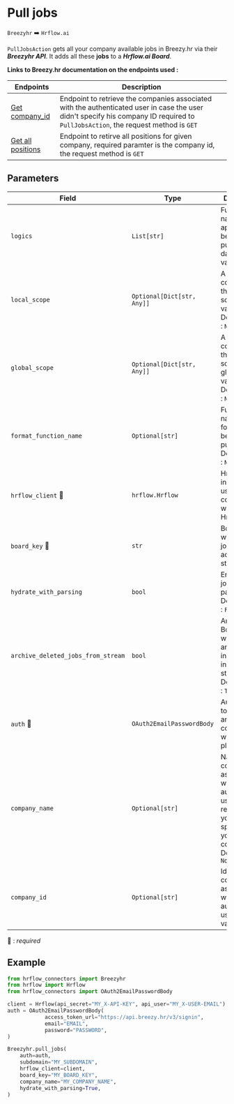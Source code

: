 # Pull jobs
`Breezyhr` :arrow_right: `Hrflow.ai`

`PullJobsAction` gets all your company available jobs in Breezy.hr via their ***Breezyhr API***. It adds all these **jobs** to a ***Hrflow.ai Board***.

**Links to Breezy.hr documentation on the endpoints used :**

| Endpoints | Description |
| --------- | ----------- |
| [Get company_id](https://developer.breezy.hr/docs/companies)          | Endpoint to retrieve the companies associated with the authenticated user in case the user didn't specify his company ID required to `PullJobsAction`, the request method is `GET`            |
| [Get all positions](https://developer.breezy.hr/docs/company-positions)          | Endpoint to retirve all positions for given company, required paramter is the company id, the request method is `GET`             |

## Parameters

| Field | Type | Description |
| ----- | ---- | ----------- |
| `logics`  | `List[str]` | Function names to apply as filter before pushing the data. Default value : `[]`        |
| `local_scope`  | `Optional[Dict[str, Any]]` | A dictionary containing the current scope's local variables. Default value : `None`        |
| `global_scope`  | `Optional[Dict[str, Any]]` | A dictionary containing the current scope's global variables. Default value : `None`       |
| `format_function_name`  | `Optional[str]` | Function name to format job before pushing. Default value : `None`        |
| `hrflow_client` :red_circle: | `hrflow.Hrflow` | Hrflow client instance used to communicate with the Hrflow.ai API        |
| `board_key` :red_circle: | `str` | Board key where the jobs to be added will be stored        |
| `hydrate_with_parsing`  | `bool` | Enrich the job with parsing. Default value : `False`        |
| `archive_deleted_jobs_from_stream`  | `bool` | Archive Board jobs when they are no longer in the incoming job stream. Default value : `True`        |
| `auth` :red_circle: | `OAuth2EmailPasswordBody` | Auth instance to identify and communicate with the platform        |
| `company_name` | `Optional[str]` | Name of the company associated with the authenticated user, required if you haven't specified your company id. Default value `None`       |
| `company_id` | `Optional[str]` | Id of the company associated with the authenticated user, Default value `None`      |

:red_circle: : *required*

## Example

```python
from hrflow_connectors import Breezyhr
from hrflow import Hrflow
from hrflow_connectors import OAuth2EmailPasswordBody

client = Hrflow(api_secret="MY_X-API-KEY", api_user="MY_X-USER-EMAIL")
auth = OAuth2EmailPasswordBody(
            access_token_url="https://api.breezy.hr/v3/signin",
            email="EMAIL",
            password="PASSWORD",
)

Breezyhr.pull_jobs(
    auth=auth,
    subdomain="MY_SUBDOMAIN",
    hrflow_client=client,
    board_key="MY_BOARD_KEY",
    company_name="MY_COMPANY_NAME",
    hydrate_with_parsing=True,
)
```